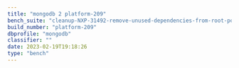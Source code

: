 ```yaml
---
title: "mongodb 2 platform-209"
bench_suite: "cleanup-NXP-31492-remove-unused-dependencies-from-root-pom"
build_number: "platform-209"
dbprofile: "mongodb"
classifier: ""
date: 2023-02-19T19:18:26
type: "bench"
---
```

